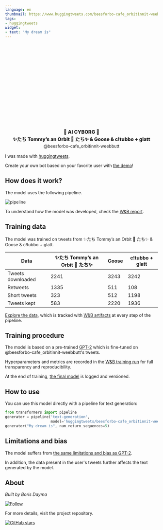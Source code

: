 ```yaml
---
language: en
thumbnail: https://www.huggingtweets.com/beesforbo-cafe_orbitinnit-weebbutt/1630941920455/predictions.png
tags:
- huggingtweets
widget:
- text: "My dream is"
---
```


<div class="inline-flex flex-col" style="line-height: 1.5;">
    <div class="flex">
        <div
			style="display:inherit; margin-left: 4px; margin-right: 4px; width: 92px; height:92px; border-radius: 50%; background-size: cover; background-image: url(&#39;https://pbs.twimg.com/profile_images/1429115399975497731/JZdA725e_400x400.jpg&#39;)">
        </div>
        <div
            style="display:inherit; margin-left: 4px; margin-right: 4px; width: 92px; height:92px; border-radius: 50%; background-size: cover; background-image: url(&#39;https://pbs.twimg.com/profile_images/1434240567001636864/BkVzkg7C_400x400.jpg&#39;)">
        </div>
        <div
            style="display:inherit; margin-left: 4px; margin-right: 4px; width: 92px; height:92px; border-radius: 50%; background-size: cover; background-image: url(&#39;https://pbs.twimg.com/profile_images/1434228331315187712/IrO7AP6L_400x400.jpg&#39;)">
        </div>
    </div>
    <div style="text-align: center; margin-top: 3px; font-size: 16px; font-weight: 800">🤖 AI CYBORG 🤖</div>
    <div style="text-align: center; font-size: 16px; font-weight: 800">✨たち Tommy’s an Orbit 🌙 たち✨ & Goose & c!tubbo + glatt</div>
    <div style="text-align: center; font-size: 14px;">@beesforbo-cafe_orbitinnit-weebbutt</div>
</div>

I was made with [huggingtweets](https://github.com/borisdayma/huggingtweets).

Create your own bot based on your favorite user with [the demo](https://colab.research.google.com/github/borisdayma/huggingtweets/blob/master/huggingtweets-demo.ipynb)!

## How does it work?

The model uses the following pipeline.

![pipeline](https://github.com/borisdayma/huggingtweets/blob/master/img/pipeline.png?raw=true)

To understand how the model was developed, check the [W&B report](https://wandb.ai/wandb/huggingtweets/reports/HuggingTweets-Train-a-Model-to-Generate-Tweets--VmlldzoxMTY5MjI).

## Training data

The model was trained on tweets from ✨たち Tommy’s an Orbit 🌙 たち✨ & Goose & c!tubbo + glatt.

| Data | ✨たち Tommy’s an Orbit 🌙 たち✨ | Goose | c!tubbo + glatt |
| --- | --- | --- | --- |
| Tweets downloaded | 2241 | 3243 | 3242 |
| Retweets | 1335 | 511 | 108 |
| Short tweets | 323 | 512 | 1198 |
| Tweets kept | 583 | 2220 | 1936 |

[Explore the data](https://wandb.ai/wandb/huggingtweets/runs/p0uk28zi/artifacts), which is tracked with [W&B artifacts](https://docs.wandb.com/artifacts) at every step of the pipeline.

## Training procedure

The model is based on a pre-trained [GPT-2](https://huggingface.co/gpt2) which is fine-tuned on @beesforbo-cafe_orbitinnit-weebbutt's tweets.

Hyperparameters and metrics are recorded in the [W&B training run](https://wandb.ai/wandb/huggingtweets/runs/310986pt) for full transparency and reproducibility.

At the end of training, [the final model](https://wandb.ai/wandb/huggingtweets/runs/310986pt/artifacts) is logged and versioned.

## How to use

You can use this model directly with a pipeline for text generation:

```python
from transformers import pipeline
generator = pipeline('text-generation',
                     model='huggingtweets/beesforbo-cafe_orbitinnit-weebbutt')
generator("My dream is", num_return_sequences=5)
```

## Limitations and bias

The model suffers from [the same limitations and bias as GPT-2](https://huggingface.co/gpt2#limitations-and-bias).

In addition, the data present in the user's tweets further affects the text generated by the model.

## About

*Built by Boris Dayma*

[![Follow](https://img.shields.io/twitter/follow/borisdayma?style=social)](https://twitter.com/intent/follow?screen_name=borisdayma)

For more details, visit the project repository.

[![GitHub stars](https://img.shields.io/github/stars/borisdayma/huggingtweets?style=social)](https://github.com/borisdayma/huggingtweets)
